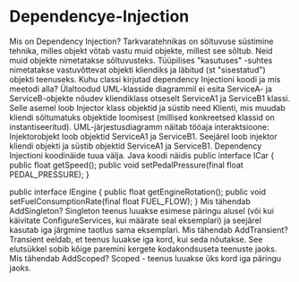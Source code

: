 # Dependencye-Injection
Mis on Dependency Injection?
Tarkvaratehnikas on sõltuvuse süstimine tehnika, milles objekt võtab vastu muid objekte, millest see sõltub. Neid muid objekte nimetatakse sõltuvusteks. Tüüpilises "kasutuses" -suhtes nimetatakse vastuvõttevat objekti kliendiks ja läbitud (st "sisestatud") objekti teenuseks.
Kuhu classi kirjutad dependency Injectioni koodi ja mis meetodi alla?
Ülaltoodud UML-klasside diagrammil ei esita ServiceA- ja ServiceB-objekte nõudev kliendiklass otseselt ServiceA1 ja ServiceB1 klassi. Selle asemel loob Injector klass objektid ja süstib need Klienti, mis muudab kliendi sõltumatuks objektide loomisest (millised konkreetsed klassid on instantiseeritud).
UML-järjestusdiagramm näitab tööaja interaktsioone: Injektorobjekt loob objektid ServiceA1 ja ServiceB1. Seejärel loob injektor kliendi objekti ja süstib objektid ServiceA1 ja ServiceB1.
Dependency Injectioni koodinäide tuua välja.
Java koodi näidis
public interface ICar {
    public float getSpeed();
    public void setPedalPressure(final float PEDAL_PRESSURE);
}

public interface IEngine {
    public float getEngineRotation();
    public void setFuelConsumptionRate(final float FUEL_FLOW);
}
Mis tähendab AddSingleton?
Singleton teenus luuakse esimese päringu alusel (või kui käivitate ConfigureServices, kui määrate seal eksemplari) ja seejärel kasutab iga järgmine taotlus sama eksemplari.
Mis tähendab AddTransient?
Transient eeldab, et teenus luuakse iga kord, kui seda nõutakse. See elutsükkel sobib kõige paremini kergete kodakondsuseta teenuste jaoks.
Mis tähendab AddScoped?
Scoped - teenus luuakse üks kord iga päringu jaoks.

